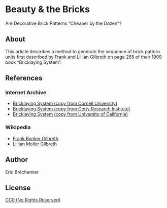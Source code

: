 # Beauty &amp; the Bricks
Are Decorative Brick Patterns “Cheaper by the Dozen”?

## About

This article describes a method to generate the sequence of
brick pattern units first described by Frank and Lillian Gilbreth
on page 265 of their 1909 book “Bricklaying System”.

## References

### Internet Archive

* [Bricklaying System (copy from Cornell University)](https://archive.org/details/cu31924003883562)
* [Bricklaying System (copy from Getty Research Institute)](https://archive.org/details/bricklayingsyste00gilb)
* [Bricklaying System (copy from University of California)](https://archive.org/details/bricklayingsyste00gilbrich)

### Wikipedia

* [Frank Bunker Gilbreth](https://en.wikipedia.org/wiki/Frank_Bunker_Gilbreth)
* [Lillian Moller Gilbreth](https://en.wikipedia.org/wiki/Lillian_Moller_Gilbreth)

## Author

Eric Bréchemier

## License

[CC0 (No Rights Reserved)](https://creativecommons.org/share-your-work/public-domain/cc0/)
